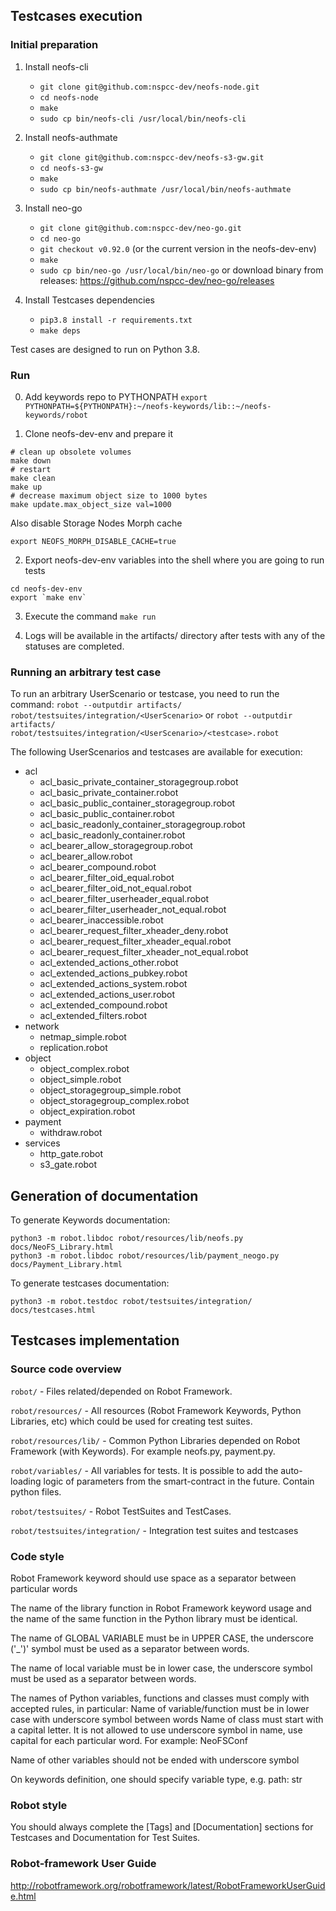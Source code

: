 ## Testcases execution

### Initial preparation

1. Install neofs-cli
    - `git clone git@github.com:nspcc-dev/neofs-node.git`
    - `cd neofs-node`
    - `make`
    - `sudo cp bin/neofs-cli /usr/local/bin/neofs-cli`

2. Install neofs-authmate
    - `git clone git@github.com:nspcc-dev/neofs-s3-gw.git`
    - `cd neofs-s3-gw`
    - `make`
    - `sudo cp bin/neofs-authmate /usr/local/bin/neofs-authmate`

3. Install neo-go
    - `git clone git@github.com:nspcc-dev/neo-go.git`
    - `cd neo-go`
    - `git checkout v0.92.0` (or the current version in the neofs-dev-env)
    - `make`
    - `sudo cp bin/neo-go /usr/local/bin/neo-go`
    or download binary from releases: https://github.com/nspcc-dev/neo-go/releases

4. Install Testcases dependencies
    - `pip3.8 install -r requirements.txt`
    - `make deps`

Test cases are designed to run on Python 3.8.

### Run

0. Add keywords repo to PYTHONPATH `export PYTHONPATH=${PYTHONPATH}:~/neofs-keywords/lib::~/neofs-keywords/robot`

1. Clone neofs-dev-env and prepare it

```
# clean up obsolete volumes
make down
# restart
make clean
make up
# decrease maximum object size to 1000 bytes
make update.max_object_size val=1000
```
Also disable Storage Nodes Morph cache

```
export NEOFS_MORPH_DISABLE_CACHE=true
```

2. Export neofs-dev-env variables into the shell where you are going to run tests

```
cd neofs-dev-env
export `make env`
```

3. Execute the command `make run`

4. Logs will be available in the artifacts/ directory after tests with any of the statuses are completed.


### Running an arbitrary test case

To run an arbitrary UserScenario or testcase, you need to run the command:
`robot --outputdir artifacts/ robot/testsuites/integration/<UserScenario>` or `robot --outputdir artifacts/ robot/testsuites/integration/<UserScenario>/<testcase>.robot`

The following UserScenarios and testcases are available for execution:

 * acl
     * acl_basic_private_container_storagegroup.robot
     * acl_basic_private_container.robot
     * acl_basic_public_container_storagegroup.robot
     * acl_basic_public_container.robot
     * acl_basic_readonly_container_storagegroup.robot
     * acl_basic_readonly_container.robot
     * acl_bearer_allow_storagegroup.robot
     * acl_bearer_allow.robot
     * acl_bearer_compound.robot
     * acl_bearer_filter_oid_equal.robot
     * acl_bearer_filter_oid_not_equal.robot
     * acl_bearer_filter_userheader_equal.robot
     * acl_bearer_filter_userheader_not_equal.robot
     * acl_bearer_inaccessible.robot
     * acl_bearer_request_filter_xheader_deny.robot
     * acl_bearer_request_filter_xheader_equal.robot
     * acl_bearer_request_filter_xheader_not_equal.robot
     * acl_extended_actions_other.robot
     * acl_extended_actions_pubkey.robot
     * acl_extended_actions_system.robot
     * acl_extended_actions_user.robot
     * acl_extended_compound.robot
     * acl_extended_filters.robot
 * network
     * netmap_simple.robot
     * replication.robot
 * object
     * object_complex.robot
     * object_simple.robot
     * object_storagegroup_simple.robot
     * object_storagegroup_complex.robot
     * object_expiration.robot
 * payment
     * withdraw.robot
 * services
     * http_gate.robot
     * s3_gate.robot


## Generation of documentation

To generate Keywords documentation:
```
python3 -m robot.libdoc robot/resources/lib/neofs.py docs/NeoFS_Library.html
python3 -m robot.libdoc robot/resources/lib/payment_neogo.py docs/Payment_Library.html
```

To generate testcases documentation:
```
python3 -m robot.testdoc robot/testsuites/integration/ docs/testcases.html
```

## Testcases implementation

### Source code overview

`robot/` - Files related/depended on Robot Framework.

`robot/resources/` - All resources (Robot Framework Keywords, Python Libraries, etc) which could be used for creating test suites.

`robot/resources/lib/` - Common Python Libraries depended on Robot Framework (with Keywords). For example neofs.py, payment.py.

`robot/variables/` - All variables for tests. It is possible to add the auto-loading logic of parameters from the smart-contract in the future. Contain python files.

`robot/testsuites/` - Robot TestSuites and TestCases.

`robot/testsuites/integration/` - Integration test suites and testcases

### Code style

Robot Framework keyword should use space as a separator between particular words

The name of the library function in Robot Framework keyword usage and the name of the same function in the Python library must be identical.

The name of GLOBAL VARIABLE must be in UPPER CASE, the underscore ('_')' symbol must be used as a separator between words.

The name of local variable must be in lower case, the underscore symbol must be used as a separator between words.

The names of Python variables, functions and classes must comply with accepted rules, in particular:
Name of variable/function must be in lower case with underscore symbol between words
Name of class must start with a capital letter. It is not allowed to use underscore symbol in name, use capital for each particular word.
For example: NeoFSConf

Name of other variables should not be ended with underscore symbol

On keywords definition, one should specify variable type, e.g. path: str

### Robot style

You should always complete the [Tags] and [Documentation] sections for Testcases and Documentation for Test Suites.

### Robot-framework User Guide

http://robotframework.org/robotframework/latest/RobotFrameworkUserGuide.html
